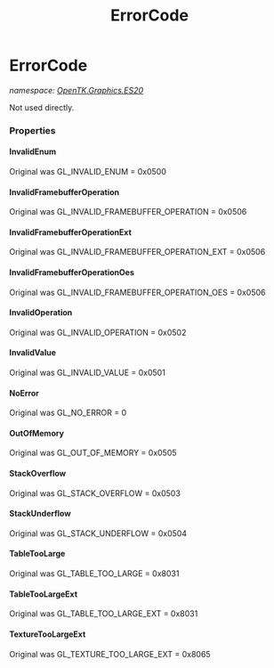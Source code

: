 ﻿---
title: ErrorCode
---

# ErrorCode
_namespace: [OpenTK.Graphics.ES20](N-OpenTK.Graphics.ES20.html)_

Not used directly.



### Properties

#### InvalidEnum
Original was GL_INVALID_ENUM = 0x0500
#### InvalidFramebufferOperation
Original was GL_INVALID_FRAMEBUFFER_OPERATION = 0x0506
#### InvalidFramebufferOperationExt
Original was GL_INVALID_FRAMEBUFFER_OPERATION_EXT = 0x0506
#### InvalidFramebufferOperationOes
Original was GL_INVALID_FRAMEBUFFER_OPERATION_OES = 0x0506
#### InvalidOperation
Original was GL_INVALID_OPERATION = 0x0502
#### InvalidValue
Original was GL_INVALID_VALUE = 0x0501
#### NoError
Original was GL_NO_ERROR = 0
#### OutOfMemory
Original was GL_OUT_OF_MEMORY = 0x0505
#### StackOverflow
Original was GL_STACK_OVERFLOW = 0x0503
#### StackUnderflow
Original was GL_STACK_UNDERFLOW = 0x0504
#### TableTooLarge
Original was GL_TABLE_TOO_LARGE = 0x8031
#### TableTooLargeExt
Original was GL_TABLE_TOO_LARGE_EXT = 0x8031
#### TextureTooLargeExt
Original was GL_TEXTURE_TOO_LARGE_EXT = 0x8065

